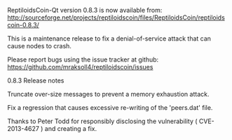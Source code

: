 ReptiloidsCoin-Qt version 0.8.3 is now available from:
  http://sourceforge.net/projects/reptiloidscoin/files/ReptiloidsCoin/reptiloidscoin-0.8.3/

This is a maintenance release to fix a denial-of-service attack that
can cause nodes to crash.

Please report bugs using the issue tracker at github:
  https://github.com/mraksoll4/reptiloidscoin/issues

0.8.3 Release notes

Truncate over-size messages to prevent a memory exhaustion attack.

Fix a regression that causes excessive re-writing of the 'peers.dat' file.


Thanks to Peter Todd for responsibly disclosing the vulnerability
( CVE-2013-4627 ) and creating a fix.
